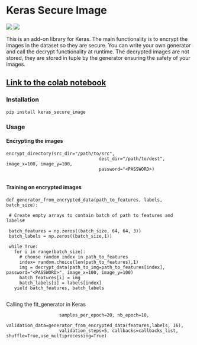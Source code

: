 # Keras Secure Image
[![](https://img.shields.io/github/license/sourcerer-io/hall-of-fame.svg?colorB=ff0000)](https://github.com/akshaybahadur21/Emojinator/blob/master/LICENSE.md)
[![](https://img.shields.io/badge/Akshay-Bahadur-brightgreen.svg?colorB=ff0000)](https://akshaybahadur.com)

This is an add-on library for Keras. The main functionality is to encrypt the images in the dataset so they are secure.
You can write your own generator and call the decrypt functionality at runtime. The decrypted images are not stored, they are stored in tuple by the generator ensuring the safety of your images.

## [Link to the colab notebook](https://colab.research.google.com/drive/1D7ziODKrzL0QK-GuI7BH9f9Fk7U3tfUW)

### Installation

`pip install keras_secure_image`

### Usage

#### Encrypting the images

```from keras_secure_image import encrypt_directory
encrypt_directory(src_dir="/path/to/src",
                                   dest_dir="/path/to/dest", image_x=100, image_y=100,
                                   password="<PASSWORD>)
												  
```
#### Training on encrypted images

```
def generator_from_encrypted_data(path_to_features, labels, batch_size):

 # Create empty arrays to contain batch of path to features and labels#

 batch_features = np.zeros((batch_size, 64, 64, 3))
 batch_labels = np.zeros((batch_size,1))

 while True:
   for i in range(batch_size):
     # choose random index in path_to_features
     index= random.choice(len(path_to_features),1)
	 img = decrypt_data(path_to_img=path_to_features[index], password="<PASSWORD>", image_x=100, image_y=100)
     batch_features[i] = img
     batch_labels[i] = labels[index]
   yield batch_features, batch_labels
   
```

Calling the fit_generator in Keras

```model.fit_generator(generator_from_encrypted_data(path_to_features,labels, 32),
                    samples_per_epoch=20, nb_epoch=10,
                    validation_data=generator_from_encrypted_data(features,labels, 16),
                    validation_steps=5, callbacks=callbacks_list, shuffle=True,use_multiprocessing=True)
```  

